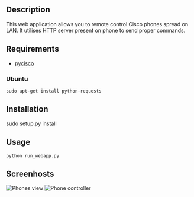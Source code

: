 ## Description

This web application allows you to remote control Cisco phones spread on LAN. It utilises HTTP server present on phone to send proper commands.

## Requirements

* [pycisco](https://github.com/mwicat/pycisco)

### Ubuntu

``sudo apt-get install python-requests``

## Installation

sudo setup.py install

## Usage

``python run_webapp.py``

## Screenhosts

![Phones view](https://github.com/downloads/mwicat/phonecontrol/phones.png)
![Phone controller](https://github.com/downloads/mwicat/phonecontrol/phones2.png)
